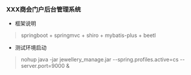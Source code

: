 ### XXX商会门户后台管理系统  

- 框架说明  

> springboot + springmvc + shiro + mybatis-plus + beetl

- 测试环境启动  

> nohup java -jar jewellery_manage.jar --spring.profiles.active=cs --server.port=9000 &

